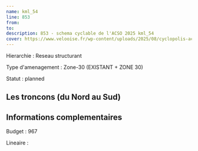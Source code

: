```yaml
---
name: kml_54 
line: 853
from: 
to:  
description: 853 - schema cyclable de l'ACSO 2025 kml_54 
cover: https://www.velooise.fr/wp-content/uploads/2025/08/cyclopolis-acso-853.jpg
---
```

Hierarchie : Reseau structurant

Type d'amenagement : Zone-30 (EXISTANT + ZONE 30)

Statut : planned

## Les troncons (du Nord au Sud)

## Informations complementaires

Budget  : 967 

Lineaire :

